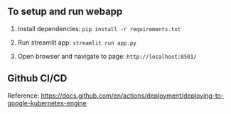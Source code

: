 
## To setup and run webapp

1. Install dependencies: 
```pip install -r requirements.txt```

2. Run streamlit app: 
```streamlit run app.py```

3. Open browser and navigate to page: 
```http://localhost:8501/```


## Github CI/CD
Reference: https://docs.github.com/en/actions/deployment/deploying-to-google-kubernetes-engine
